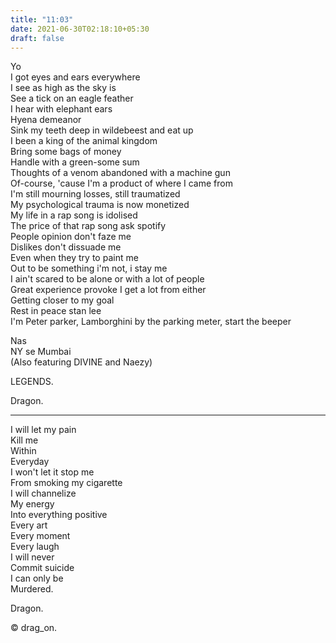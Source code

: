 ```yaml
---
title: "11:03"
date: 2021-06-30T02:18:10+05:30
draft: false
---
```


Yo  
I got eyes and ears everywhere  
I see as high as the sky is  
See a tick on an eagle feather  
I hear with elephant ears  
Hyena demeanor  
Sink my teeth deep in wildebeest and eat up  
I been a king of the animal kingdom  
Bring some bags of money  
Handle with a green-some sum  
Thoughts of a venom abandoned with a machine gun  
Of-course, 'cause I'm a product of where I came from  
I'm still mourning losses, still traumatized  
My psychological trauma is now monetized  
My life in a rap song is idolised  
The price of that rap song ask spotify  
People opinion don't faze me  
Dislikes don't dissuade me  
Even when they try to paint me  
Out to be something i'm not, i stay me  
I ain't scared to be alone or with a lot of people  
Great experience provoke I get a lot from either  
Getting closer to my goal  
Rest in peace stan lee  
I'm Peter parker, Lamborghini by the parking meter, start the beeper  

Nas  
NY se Mumbai  
(Also featuring DIVINE and Naezy)  

LEGENDS.  

Dragon.

---

I will let my pain  
Kill me  
Within  
Everyday  
I won't let it stop me  
From smoking my cigarette  
I will channelize  
My energy  
Into everything positive  
Every art  
Every moment  
Every laugh  
I will never  
Commit suicide  
I can only be  
Murdered.  

Dragon.

© drag_on.